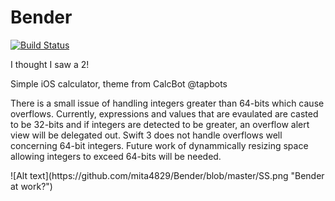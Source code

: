 # Bender
[![Build Status](https://travis-ci.org/mita4829/Bender.svg?branch=master)](https://travis-ci.org/mita4829/Bender)
<p>I thought I saw a 2!</p>
<p>Simple iOS calculator, theme from CalcBot @tapbots </p>
<p>There is a small issue of handling integers greater than 64-bits which cause overflows. Currently, expressions and values that are evaulated are casted to be 32-bits and if integers are detected to be greater, an overflow alert view will be delegated out. Swift 3 does not handle overflows well concerning 64-bit integers. Future work of dynammically resizing space allowing integers to exceed 64-bits will be needed. </p>
![Alt text](https://github.com/mita4829/Bender/blob/master/SS.png "Bender at work?")
